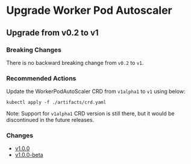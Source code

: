 # Upgrade Worker Pod Autoscaler

## Upgrade from v0.2 to v1

### Breaking Changes
There is no backward breaking change from `v0.2` to `v1`.

### Recommended Actions
Update the WorkerPodAutoScaler CRD from `v1alpha1` to `v1` using below:
```
kubectl apply -f ./artifacts/crd.yaml
```

Note: Support for `v1alpha1` CRD version is still there, but it would be discontinued in the future releases.

### Changes
- [v1.0.0](https://github.com/practo/k8s-worker-pod-autoscaler/releases/tag/v1.0.0)
- [v1.0.0-beta](https://github.com/practo/k8s-worker-pod-autoscaler/releases/tag/v1.0.0-beta)
